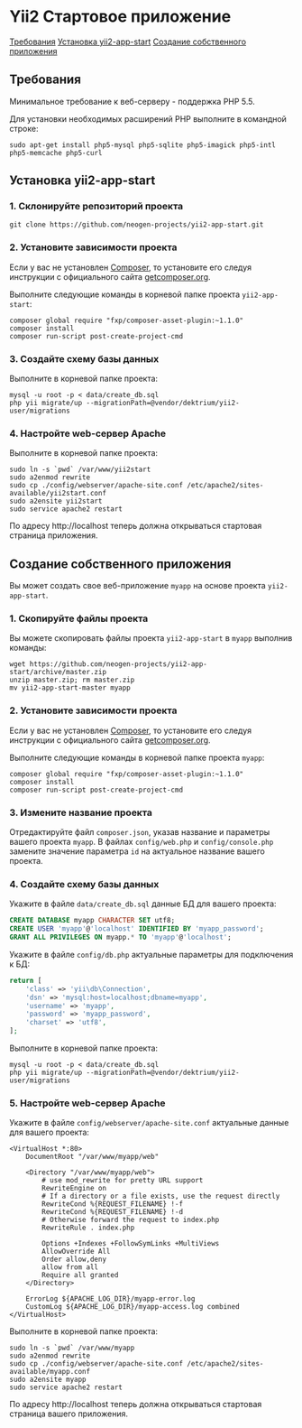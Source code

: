 Yii2 Стартовое приложение
=========================

[Требования](#требования)
[Установка yii2-app-start](#установка-yii2-app-start)
[Создание собственного приложения](#создание-собственного-приложения)

Требования
----------

Минимальное требование к веб-серверу - поддержка PHP 5.5.

Для установки необходимых расширений PHP выполните в командной строке:

~~~
sudo apt-get install php5-mysql php5-sqlite php5-imagick php5-intl php5-memcache php5-curl
~~~

Установка yii2-app-start
------------------------

### 1. Склонируйте репозиторий проекта

~~~
git clone https://github.com/neogen-projects/yii2-app-start.git
~~~

### 2. Установите зависимоcти проекта

Если у вас не установлен [Composer](http://getcomposer.org/), то установите его следуя инструкции
с официального сайта [getcomposer.org](http://getcomposer.org/doc/00-intro.md#installation-nix).

Выполните следующие команды в корневой папке проекта `yii2-app-start`:

~~~
composer global require "fxp/composer-asset-plugin:~1.1.0"
composer install
composer run-script post-create-project-cmd
~~~

### 3. Создайте схему базы данных

Выполните в корневой папке проекта:
    
~~~
mysql -u root -p < data/create_db.sql
php yii migrate/up --migrationPath=@vendor/dektrium/yii2-user/migrations
~~~

### 4. Настройте web-сервер Apache

Выполните в корневой папке проекта:

~~~
sudo ln -s `pwd` /var/www/yii2start
sudo a2enmod rewrite
sudo cp ./config/webserver/apache-site.conf /etc/apache2/sites-available/yii2start.conf
sudo a2ensite yii2start
sudo service apache2 restart
~~~

По адресу http://localhost теперь должна открываться стартовая страница приложения.


Создание собственного приложения
--------------------------------

Вы может создать свое веб-приложение `myapp` на основе проекта `yii2-app-start`.

### 1. Скопируйте файлы проекта

Вы можете скопировать файлы проекта `yii2-app-start` в `myapp` выполнив команды:

~~~
wget https://github.com/neogen-projects/yii2-app-start/archive/master.zip
unzip master.zip; rm master.zip
mv yii2-app-start-master myapp
~~~

### 2. Установите зависимоcти проекта

Если у вас не установлен [Composer](http://getcomposer.org/), то установите его следуя инструкции
с официального сайта [getcomposer.org](http://getcomposer.org/doc/00-intro.md#installation-nix).

Выполните следующие команды в корневой папке проекта `myapp`:

~~~
composer global require "fxp/composer-asset-plugin:~1.1.0"
composer install
composer run-script post-create-project-cmd
~~~

### 3. Измените название проекта

Отредактируйте файл `composer.json`, указав название и параметры вашего проекта `myapp`.
В файлах `config/web.php` и `config/console.php` замените значение параметра `id` на
актуальное название вашего проекта.

### 4. Создайте схему базы данных

Укажите в файле `data/create_db.sql` данные БД для вашего проекта:

```sql
CREATE DATABASE myapp CHARACTER SET utf8;
CREATE USER 'myapp'@'localhost' IDENTIFIED BY 'myapp_password';
GRANT ALL PRIVILEGES ON myapp.* TO 'myapp'@'localhost';
```

Укажите в файле `config/db.php` актуальные параметры для подключения к БД:

```php
return [
    'class' => 'yii\db\Connection',
    'dsn' => 'mysql:host=localhost;dbname=myapp',
    'username' => 'myapp',
    'password' => 'myapp_password',
    'charset' => 'utf8',
];
```

Выполните в корневой папке проекта:
    
~~~
mysql -u root -p < data/create_db.sql
php yii migrate/up --migrationPath=@vendor/dektrium/yii2-user/migrations
~~~

### 5. Настройте web-сервер Apache

Укажите в файле `config/webserver/apache-site.conf` актуальные данные для вашего проекта:

```
<VirtualHost *:80>
    DocumentRoot "/var/www/myapp/web"

    <Directory "/var/www/myapp/web">
        # use mod_rewrite for pretty URL support
        RewriteEngine on
        # If a directory or a file exists, use the request directly
        RewriteCond %{REQUEST_FILENAME} !-f
        RewriteCond %{REQUEST_FILENAME} !-d
        # Otherwise forward the request to index.php
        RewriteRule . index.php

        Options +Indexes +FollowSymLinks +MultiViews
        AllowOverride All
        Order allow,deny
        allow from all
        Require all granted
    </Directory>

    ErrorLog ${APACHE_LOG_DIR}/myapp-error.log
    CustomLog ${APACHE_LOG_DIR}/myapp-access.log combined
</VirtualHost>
```

Выполните в корневой папке проекта:

~~~
sudo ln -s `pwd` /var/www/myapp
sudo a2enmod rewrite
sudo cp ./config/webserver/apache-site.conf /etc/apache2/sites-available/myapp.conf
sudo a2ensite myapp
sudo service apache2 restart
~~~

По адресу http://localhost теперь должна открываться стартовая страница вашего приложения.
